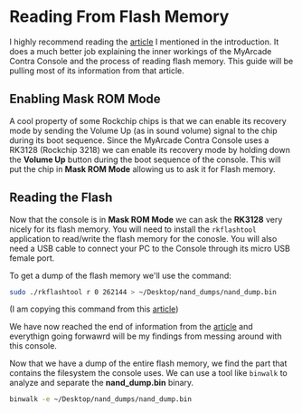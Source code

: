 # Reading From Flash Memory

I highly recommend reading the [article](https://trustedsec.com/blog/hacking-the-my-arcade-contra-pocket-player-part-i) I mentioned in the introduction. It does a much better job explaining the inner workings of the MyArcade Contra Console and the process of reading flash memory. This guide will be pulling most of its information from that article.

## Enabling Mask ROM Mode
A cool property of some Rockchip chips is that we can enable its recovery mode by sending the Volume Up (as in sound volume) signal to the chip during its boot sequence. Since the MyArcade Contra Console uses a RK3128 (Rockchip 3218) we can enable its recovery mode by holding down the **Volume Up** button during the boot sequence of the console. This will put the chip in **Mask ROM Mode** allowing us to ask it for Flash memory.

## Reading the Flash
Now that the console is in **Mask ROM Mode** we can ask the **RK3128** very nicely for its flash memory. You will need to install the `rkflashtool` application to read/write the flash memory for the conosle. You will also need a USB cable to connect your PC to the Console through its micro USB female port.

To get a dump of the flash memory we'll use the command:


```bash
sudo ./rkflashtool r 0 262144 > ~/Desktop/nand_dumps/nand_dump.bin
```
(I am copying this command from this [article](https://trustedsec.com/blog/hacking-the-my-arcade-contra-pocket-player-part-i))

We have now reached the end of information from the [article](https://trustedsec.com/blog/hacking-the-my-arcade-contra-pocket-player-part-i) and everythign going forwawrd will be my findings from messing around with this console.

Now that we have a dump of the entire flash memory, we find the part that contains the filesystem the console uses. We can use a tool like `binwalk` to analyze and separate the **nand_dump.bin** binary.

```bash
binwalk -e ~/Desktop/nand_dumps/nand_dump.bin
```